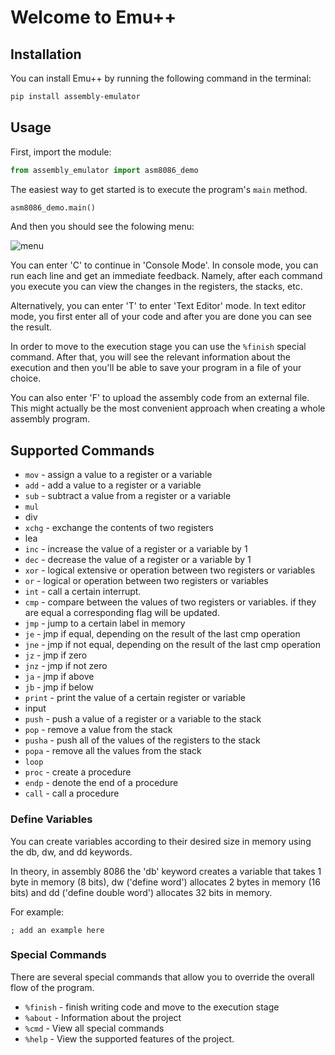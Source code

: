 # Welcome to Emu++

## Installation

You can install Emu++ by running the following command in the terminal:

```bash
pip install assembly-emulator
```

## Usage

First, import the module:

```python
from assembly_emulator import asm8086_demo
```

The easiest way to get started is to execute the program's <code>main</code> method.

```python
asm8086_demo.main()
```

And then you should see the folowing menu:

![menu](image.png "Menu")

You can enter 'C' to continue in 'Console Mode'. In console mode, you can run each line and get an immediate feedback. Namely, after each command you execute you can view the changes in the registers, the stacks, etc.

Alternatively, you can enter 'T' to enter 'Text Editor' mode. In text editor mode, you first enter all of your code and after you are done you can see the result.

In order to move to the execution stage you can use the <code>%finish</code> special command. After that, you will see the relevant information about the execution and then you'll be able to save your program in a file of your choice.

You can also enter 'F' to upload the
assembly code from an external file.
This might actually be the most convenient approach when creating a whole assembly program.

## Supported Commands

- <code>mov</code> - assign a value to a register or a variable
- <code>add</code> - add a value to a register or a variable
- <code>sub</code> - subtract a value from a register or a variable
- <code>mul</code>
- div
- <code>xchg</code> - exchange the contents of two registers
- lea
- <code>inc</code> - increase the value of a register or a variable by 1
- <code>dec</code> - decrease the value of a register or a variable by 1
- <code>xor</code> - logical extensive or operation between two registers or variables
- <code>or</code> - logical or operation between two registers or variables
- <code>int</code> - call a certain interrupt.
- <code>cmp</code> - compare between the values of two registers or variables. if they are equal a corresponding flag will be updated.
- <code>jmp</code> - jump to a certain label in memory
- <code>je</code> - jmp if equal, depending on the result of the last cmp operation
- <code>jne</code> - jmp if not equal, depending on the result of the last cmp operation
- <code>jz</code> - jmp if zero
- <code>jnz</code> - jmp if not zero
- <code>ja</code> - jmp if above
- <code>jb</code> - jmp if below
- <code>print</code> - print the value of a certain register or variable
- input
- <code>push</code> - push a value of a register or a variable to the stack
- <code>pop</code> - remove a value from the stack
- <code>pusha</code> - push all of the values of the registers to the stack
- <code>popa</code> - remove all the values from the stack
- <code>loop</code>
- <code>proc</code> - create a procedure
- <code>endp</code> - denote the end of a procedure
- <code>call</code> - call a procedure

### Define Variables

You can create variables according to their desired size in memory using the db, dw, and dd keywords.

In theory, in assembly 8086 the 'db' keyword creates a variable that takes 1 byte in memory (8 bits), dw ('define word') allocates 2 bytes in memory (16 bits) and dd ('define double word') allocates 32 bits in memory.

For example:

```
; add an example here
```

### Special Commands

There are several special commands that allow you to override the overall flow of the program.

- <code>%finish</code> - finish writing code and move to the execution stage
- <code>%about</code> - Information about the project
- <code>%cmd</code> - View all special commands
- <code>%help</code> - View the supported features of the project.
